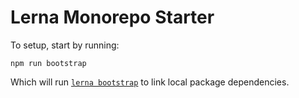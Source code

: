 # Lerna Monorepo Starter

To setup, start by running:
```
npm run bootstrap
```

Which will run [`lerna bootstrap`](https://github.com/lerna/lerna/tree/main/commands/bootstrap#readme) to link local package dependencies.
